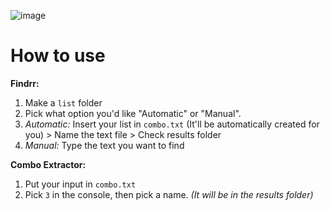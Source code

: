 ![image](https://github.com/0-C/Findrr/assets/62116038/4b757286-3879-4b7a-916a-66a56b8cd1ea)



# How to use

**Findrr:**
1. Make a `list` folder
2. Pick what option you'd like "Automatic" or "Manual".
3. *Automatic:* Insert your list in `combo.txt` (It'll be automatically created for you) > Name the text file > Check results folder
4. *Manual:* Type the text you want to find

**Combo Extractor:**
1. Put your input in `combo.txt`
2. Pick `3` in the console, then pick a name. *(It will be in the results folder)*
